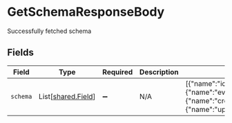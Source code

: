# GetSchemaResponseBody

Successfully fetched schema


## Fields

| Field                                                                                                                                                   | Type                                                                                                                                                    | Required                                                                                                                                                | Description                                                                                                                                             | Example                                                                                                                                                 |
| ------------------------------------------------------------------------------------------------------------------------------------------------------- | ------------------------------------------------------------------------------------------------------------------------------------------------------- | ------------------------------------------------------------------------------------------------------------------------------------------------------- | ------------------------------------------------------------------------------------------------------------------------------------------------------- | ------------------------------------------------------------------------------------------------------------------------------------------------------- |
| `schema`                                                                                                                                                | List[[shared.Field](../../models/shared/field.md)]                                                                                                      | :heavy_minus_sign:                                                                                                                                      | N/A                                                                                                                                                     | [{"name":"id","type":"string"},{"name":"event_name","type":"string"},{"name":"created_at","type":"timestamp"},{"name":"updated_at","type":"timestamp"}] |
